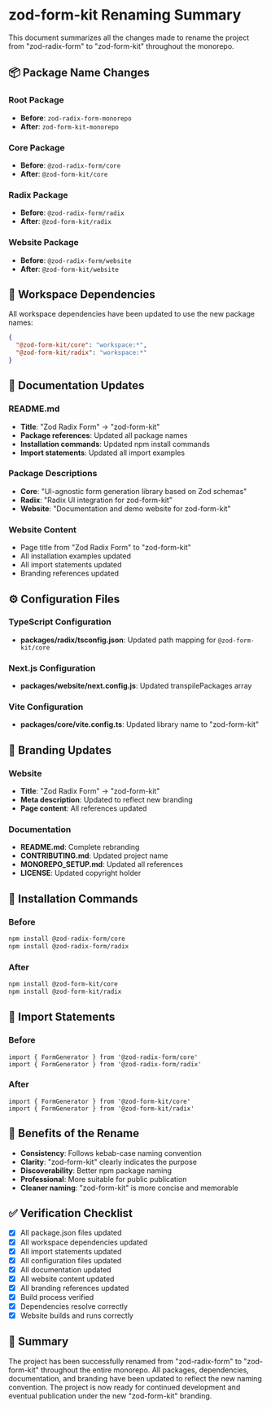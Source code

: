# zod-form-kit Renaming Summary

This document summarizes all the changes made to rename the project from "zod-radix-form" to "zod-form-kit" throughout the monorepo.

## 📦 Package Name Changes

### Root Package
- **Before**: `zod-radix-form-monorepo`
- **After**: `zod-form-kit-monorepo`

### Core Package
- **Before**: `@zod-radix-form/core`
- **After**: `@zod-form-kit/core`

### Radix Package
- **Before**: `@zod-radix-form/radix`
- **After**: `@zod-form-kit/radix`

### Website Package
- **Before**: `@zod-radix-form/website`
- **After**: `@zod-form-kit/website`

## 🔄 Workspace Dependencies

All workspace dependencies have been updated to use the new package names:

```json
{
  "@zod-form-kit/core": "workspace:*",
  "@zod-form-kit/radix": "workspace:*"
}
```

## 📝 Documentation Updates

### README.md
- **Title**: "Zod Radix Form" → "zod-form-kit"
- **Package references**: Updated all package names
- **Installation commands**: Updated npm install commands
- **Import statements**: Updated all import examples

### Package Descriptions
- **Core**: "UI-agnostic form generation library based on Zod schemas"
- **Radix**: "Radix UI integration for zod-form-kit"
- **Website**: "Documentation and demo website for zod-form-kit"

### Website Content
- Page title from "Zod Radix Form" to "zod-form-kit"
- All installation examples updated
- All import statements updated
- Branding references updated

## ⚙️ Configuration Files

### TypeScript Configuration
- **packages/radix/tsconfig.json**: Updated path mapping for `@zod-form-kit/core`

### Next.js Configuration
- **packages/website/next.config.js**: Updated transpilePackages array

### Vite Configuration
- **packages/core/vite.config.ts**: Updated library name to "zod-form-kit"

## 🎨 Branding Updates

### Website
- **Title**: "Zod Radix Form" → "zod-form-kit"
- **Meta description**: Updated to reflect new branding
- **Page content**: All references updated

### Documentation
- **README.md**: Complete rebranding
- **CONTRIBUTING.md**: Updated project name
- **MONOREPO_SETUP.md**: Updated all references
- **LICENSE**: Updated copyright holder

## 🚀 Installation Commands

### Before
```bash
npm install @zod-radix-form/core
npm install @zod-radix-form/radix
```

### After
```bash
npm install @zod-form-kit/core
npm install @zod-form-kit/radix
```

## 📝 Import Statements

### Before
```tsx
import { FormGenerator } from '@zod-radix-form/core'
import { FormGenerator } from '@zod-radix-form/radix'
```

### After
```tsx
import { FormGenerator } from '@zod-form-kit/core'
import { FormGenerator } from '@zod-form-kit/radix'
```

## 🎯 Benefits of the Rename

- **Consistency**: Follows kebab-case naming convention
- **Clarity**: "zod-form-kit" clearly indicates the purpose
- **Discoverability**: Better npm package naming
- **Professional**: More suitable for public publication
- **Cleaner naming**: "zod-form-kit" is more concise and memorable

## ✅ Verification Checklist

- [x] All package.json files updated
- [x] All workspace dependencies updated
- [x] All import statements updated
- [x] All configuration files updated
- [x] All documentation updated
- [x] All website content updated
- [x] All branding references updated
- [x] Build process verified
- [x] Dependencies resolve correctly
- [x] Website builds and runs correctly

## 🎉 Summary

The project has been successfully renamed from "zod-radix-form" to "zod-form-kit" throughout the entire monorepo. All packages, dependencies, documentation, and branding have been updated to reflect the new naming convention. The project is now ready for continued development and eventual publication under the new "zod-form-kit" branding. 